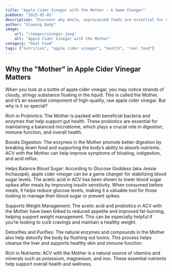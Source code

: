 ```yaml
---
title: "Apple Cider Vinegar with the Mother : A Game Changer"
pubDate: "2025-05-01"
description: "Discover why whole, unprocessed foods are essential for optimal health and how they can transform your wellbeing."
author: "Glowing Body"
image: 
    url: "/images/vinegar.jpeg"
    alt: "Apple Cider Vinegar with the Mother"
category: "Real Food"
tags: ["nutrition", "apple cider vinegar", "health", "real food"]
---
```


## Why the "Mother" in Apple Cider Vinegar Matters

When you look at a bottle of apple cider vinegar, you may notice strands of cloudy, stringy substance floating in the liquid. This is called the Mother, and it’s an essential component of high-quality, raw apple cider vinegar. But why is it so special?

Rich in Probiotics: The Mother is packed with beneficial bacteria and enzymes that help support gut health. These probiotics are essential for maintaining a balanced microbiome, which plays a crucial role in digestion, immune function, and overall health.

Boosts Digestion: The enzymes in the Mother promote better digestion by breaking down food and supporting the body’s ability to absorb nutrients. ACV with the Mother can help improve symptoms of bloating, indigestion, and acid reflux.

Helps Balance Blood Sugar: According to Glucose Goddess (aka Jessie Inchauspé), apple cider vinegar can be a game changer for stabilizing blood sugar levels. The acetic acid in ACV has been shown to lower blood sugar spikes after meals by improving insulin sensitivity. When consumed before meals, it helps reduce glucose levels, making it a valuable tool for those looking to manage their blood sugar or prevent spikes.

Supports Weight Management: The acetic acid and probiotics in ACV with the Mother have been linked to reduced appetite and improved fat-burning, helping support weight management. This can be especially helpful if you’re looking to curb cravings and maintain a healthy weight.

Detoxifies and Purifies: The natural enzymes and compounds in the Mother also help detoxify the body by flushing out toxins. This process helps cleanse the liver and supports healthy skin and immune function.

Rich in Nutrients: ACV with the Mother is a natural source of vitamins and minerals such as potassium, magnesium, and iron. These essential nutrients help support overall health and wellness.